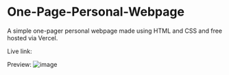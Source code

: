 # One-Page-Personal-Webpage
A simple one-pager personal webpage made using HTML and CSS and free hosted via Vercel.

Live link:


Preview:
![image](https://user-images.githubusercontent.com/88656474/232228709-6e016409-f446-483a-94b5-08dadfb01974.png)
